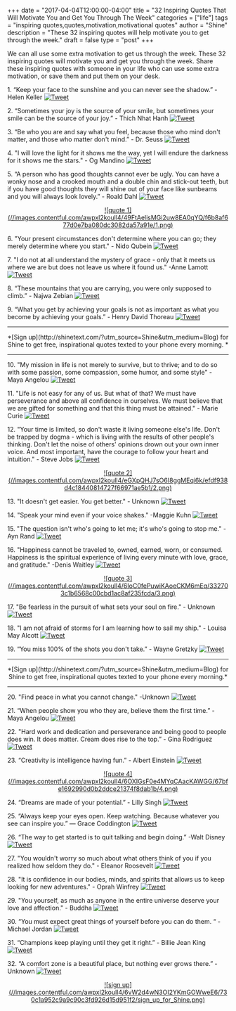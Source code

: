 +++
  date = "2017-04-04T12:00:00-04:00"
  title = "32 Inspiring Quotes That Will Motivate You and Get You Through The Week"
  categories = ["life"]
  tags = "inspiring quotes,quotes,motivation,motivational quotes"
  author = "Shine"
  description = "These 32 inspiring quotes will help motivate you to get through the week."
  draft = false
  type = "post"
+++



<span class="dropcap">W</span>e can all use some extra motivation to get us through the week. These 32 inspiring quotes will motivate you and get you through the week. Share these inspiring quotes with someone in your life who can use some extra motivation, or save them and put them on your desk. 

<p>1. “Keep your face to the sunshine and you can never see the shadow.” - Helen Keller  <a href="http://ctt.ec/mbK19"><img src="//images.contentful.com/awpxl2koull4/6LvAGoJrjOEwQY86uMuS6q/4b6c5fd47467193f78e2dda0ef592d60/Twitter_Logo_Blue.png?h=42" alt="Tweet "></a>


<p>2. “Sometimes your joy is the source of your smile, but sometimes your smile can be the source of your joy.” - Thich Nhat Hanh  <a href="http://ctt.ec/sifpd"><img src="//images.contentful.com/awpxl2koull4/6LvAGoJrjOEwQY86uMuS6q/4b6c5fd47467193f78e2dda0ef592d60/Twitter_Logo_Blue.png?h=42" alt="Tweet "></a>


<p>3. “Be who you are and say what you feel, because those who mind don't matter, and those who matter don't mind.” - Dr. Seuss 
<a href="http://ctt.ec/5Zt3g"><img src="//images.contentful.com/awpxl2koull4/6LvAGoJrjOEwQY86uMuS6q/4b6c5fd47467193f78e2dda0ef592d60/Twitter_Logo_Blue.png?h=42" alt="Tweet "></a>


<p>4. "I will love the light for it shows me the way, yet I will endure the darkness for it shows me the stars." - Og Mandino 
<a href="http://ctt.ec/1xUqa"><img src="//images.contentful.com/awpxl2koull4/6LvAGoJrjOEwQY86uMuS6q/4b6c5fd47467193f78e2dda0ef592d60/Twitter_Logo_Blue.png?h=42" alt="Tweet "></a>


<p>5. “A person who has good thoughts cannot ever be ugly. You can have a wonky nose and a crooked mouth and a double chin and stick-out teeth, but if you have good thoughts they will shine out of your face like sunbeams and you will always look lovely.” - Roald Dahl <a href="http://ctt.ec/150zd"><img src="//images.contentful.com/awpxl2koull4/6LvAGoJrjOEwQY86uMuS6q/4b6c5fd47467193f78e2dda0ef592d60/Twitter_Logo_Blue.png?h=42" alt="Tweet "></a>

<center>
<a href="http://ctt.ec/zeX4f"> ![quote 1](//images.contentful.com/awpxl2koull4/49FtAelisMGi2uw8EA0qYQ/f6b8af677d0e7ba080dc3082da57a91e/1.png) </a>
</center>


<p>6. "Your present circumstances don't determine where you can go; they merely determine where you start." - Nido Qubein <a href="http://ctt.ec/zeX4f"><img src="//images.contentful.com/awpxl2koull4/6LvAGoJrjOEwQY86uMuS6q/4b6c5fd47467193f78e2dda0ef592d60/Twitter_Logo_Blue.png?h=42" alt="Tweet "></a>


<p>7. "I do not at all understand the mystery of grace - only that it meets us where we are but does not leave us where it found us." -Anne Lamott <a href="http://ctt.ec/N42jK"><img src="//images.contentful.com/awpxl2koull4/6LvAGoJrjOEwQY86uMuS6q/4b6c5fd47467193f78e2dda0ef592d60/Twitter_Logo_Blue.png?h=42" alt="Tweet "></a>


<p>8. “These mountains that you are carrying, you were only supposed to climb.” - Najwa Zebian <a href="http://ctt.ec/H3DnP"><img src="//images.contentful.com/awpxl2koull4/6LvAGoJrjOEwQY86uMuS6q/4b6c5fd47467193f78e2dda0ef592d60/Twitter_Logo_Blue.png?h=42" alt="Tweet "></a>

<p>9. “What you get by achieving your goals is not as important as what you become by achieving your goals.” - Henry David Thoreau <a href="http://ctt.ec/T00_0"><img src="//images.contentful.com/awpxl2koull4/6LvAGoJrjOEwQY86uMuS6q/4b6c5fd47467193f78e2dda0ef592d60/Twitter_Logo_Blue.png?h=42" alt="Tweet "></a>

---

<center> *[Sign up](http://shinetext.com/?utm_source=Shine&utm_medium=Blog) for Shine to get free, inspirational quotes texted to your phone every morning. *</center>

---

<p>10. "My mission in life is not merely to survive, but to thrive; and to do so with some passion, some compassion, some humor, and some style" - Maya Angelou <a href="http://ctt.ec/D5Bvb"><img src="//images.contentful.com/awpxl2koull4/6LvAGoJrjOEwQY86uMuS6q/4b6c5fd47467193f78e2dda0ef592d60/Twitter_Logo_Blue.png?h=42" alt="Tweet "></a>

<p>11. "Life is not easy for any of us. But what of that? We must have perseverance and above all confidence in ourselves. We must believe that we are gifted for something and that this thing must be attained." - Marie Curie <a href="http://ctt.ec/9b70f"><img src="//images.contentful.com/awpxl2koull4/6LvAGoJrjOEwQY86uMuS6q/4b6c5fd47467193f78e2dda0ef592d60/Twitter_Logo_Blue.png?h=42" alt="Tweet "></a>

<p>12. "Your time is limited, so don't waste it living someone else's life. Don't be trapped by dogma - which is living with the results of other people's thinking. Don't let the noise of others' opinions drown out your own inner voice. And most important, have the courage to follow your heart and intuition." - Steve Jobs  <a href="http://ctt.ec/fqd5z"><img src="//images.contentful.com/awpxl2koull4/6LvAGoJrjOEwQY86uMuS6q/4b6c5fd47467193f78e2dda0ef592d60/Twitter_Logo_Blue.png?h=42" alt="Tweet "></a>
  
<center>
<a href="http://ctt.ec/g2qF1">![quote 2](//images.contentful.com/awpxl2koull4/eGXpQHJ7sO6I8ggMEqi6k/efdf938d4c18440814727f66971ae5b1/2.png)</a>
</center>
  
<p>13. "It doesn't get easier. You get better." - Unknown <a href="http://ctt.ec/g2qF1"><img src="//images.contentful.com/awpxl2koull4/6LvAGoJrjOEwQY86uMuS6q/4b6c5fd47467193f78e2dda0ef592d60/Twitter_Logo_Blue.png?h=42" alt="Tweet "></a>

<p>14. "Speak your mind even if your voice shakes." -Maggie Kuhn <a href="http://ctt.ec/qfd9L"><img src="//images.contentful.com/awpxl2koull4/6LvAGoJrjOEwQY86uMuS6q/4b6c5fd47467193f78e2dda0ef592d60/Twitter_Logo_Blue.png?h=42" alt="Tweet "></a>

<p>15. "The question isn't who's going to let me; it's who's going to stop me." - Ayn Rand <a href="http://ctt.ec/XmS6d"><img src="//images.contentful.com/awpxl2koull4/6LvAGoJrjOEwQY86uMuS6q/4b6c5fd47467193f78e2dda0ef592d60/Twitter_Logo_Blue.png?h=42" alt="Tweet "></a>

<p>16. "Happiness cannot be traveled to, owned, earned, worn, or consumed. Happiness is the spiritual experience of living every minute with love, grace, and gratitude." -Denis Waitley <a href="http://ctt.ec/2Cf6c">
<img src="//images.contentful.com/awpxl2koull4/6LvAGoJrjOEwQY86uMuS6q/4b6c5fd47467193f78e2dda0ef592d60/Twitter_Logo_Blue.png?h=42" alt="Tweet"></a>
 
<center> <a href="http://ctt.ec/3e24f">![quote 3](//images.contentful.com/awpxl2koull4/6IoC0fePuwiKAoeCKM6mEq/332703c1b6568c00cbd1ac8af235fcda/3.png)</a> </center> 

<p>17. "Be fearless in the pursuit of what sets your soul on fire." - Unknown <a href="http://ctt.ec/3e24f"><img src="//images.contentful.com/awpxl2koull4/6LvAGoJrjOEwQY86uMuS6q/4b6c5fd47467193f78e2dda0ef592d60/Twitter_Logo_Blue.png?h=42" alt="Tweet"></a>

<p>18. "I am not afraid of storms for I am learning how to sail my ship." - Louisa May Alcott  <a href="http://ctt.ec/C65l8"><img src="//images.contentful.com/awpxl2koull4/6LvAGoJrjOEwQY86uMuS6q/4b6c5fd47467193f78e2dda0ef592d60/Twitter_Logo_Blue.png?h=42" alt="Tweet"></a>
 
<p>19. “You miss 100% of the shots you don't take.” - Wayne Gretzky  <a href="http://ctt.ec/k6pVw"><img src="//images.contentful.com/awpxl2koull4/6LvAGoJrjOEwQY86uMuS6q/4b6c5fd47467193f78e2dda0ef592d60/Twitter_Logo_Blue.png?h=42" alt="Tweet"></a>



---


<center> *[Sign up](http://shinetext.com/?utm_source=Shine&utm_medium=Blog) for Shine to get free, inspirational quotes texted to your phone every morning.* </center>

---




<p>20. "Find peace in what you cannot change." -Unknown <a href="http://ctt.ec/4cn53"><img src="//images.contentful.com/awpxl2koull4/6LvAGoJrjOEwQY86uMuS6q/4b6c5fd47467193f78e2dda0ef592d60/Twitter_Logo_Blue.png?h=42" alt="Tweet"></a>

<p>21. “When people show you who they are, believe them the first time.” - Maya Angelou <a href="http://ctt.ec/b2eMh"><img src="//images.contentful.com/awpxl2koull4/6LvAGoJrjOEwQY86uMuS6q/4b6c5fd47467193f78e2dda0ef592d60/Twitter_Logo_Blue.png?h=42" alt="Tweet"></a>

<p>22. "Hard work and dedication and perseverance and being good to people does win. It does matter. Cream does rise to the top.” - Gina Rodriguez <a href="http://ctt.ec/Dw11Y"><img src="//images.contentful.com/awpxl2koull4/6LvAGoJrjOEwQY86uMuS6q/4b6c5fd47467193f78e2dda0ef592d60/Twitter_Logo_Blue.png?h=42" alt="Tweet"></a>

<p>23. “Creativity is intelligence having fun.” - Albert Einstein <a href="http://ctt.ec/92caW"><img src="//images.contentful.com/awpxl2koull4/6LvAGoJrjOEwQY86uMuS6q/4b6c5fd47467193f78e2dda0ef592d60/Twitter_Logo_Blue.png?h=42" alt="Tweet"></a>

<center><a href="http://ctt.ec/HvC90">![quote 4](//images.contentful.com/awpxl2koull4/6OXIGsF0e4MYqCAacKAWGG/67bfe1692990d0b2ddce21374f8dab1b/4.png)</a></center>

<p>24. “Dreams are made of your potential.” - Lilly Singh <a href="http://ctt.ec/HvC90"><img src="//images.contentful.com/awpxl2koull4/6LvAGoJrjOEwQY86uMuS6q/4b6c5fd47467193f78e2dda0ef592d60/Twitter_Logo_Blue.png?h=42" alt="Tweet"></a>

<p>25. “Always keep your eyes open. Keep watching. Because whatever you see can inspire you.” — Grace Coddington <a href="http://ctt.ec/0E609"><img src="//images.contentful.com/awpxl2koull4/6LvAGoJrjOEwQY86uMuS6q/4b6c5fd47467193f78e2dda0ef592d60/Twitter_Logo_Blue.png?h=42" alt="Tweet"></a>

<p>26. “The way to get started is to quit talking and begin doing.” -Walt Disney <a href="http://ctt.ec/7eqj1"><img src="//images.contentful.com/awpxl2koull4/6LvAGoJrjOEwQY86uMuS6q/4b6c5fd47467193f78e2dda0ef592d60/Twitter_Logo_Blue.png?h=42" alt="Tweet"></a>

<p>27. "You wouldn't worry so much about what others think of you if you realized how seldom they do." - Eleanor Roosevelt <a href="http://ctt.ec/Rn4U2"><img src="//images.contentful.com/awpxl2koull4/6LvAGoJrjOEwQY86uMuS6q/4b6c5fd47467193f78e2dda0ef592d60/Twitter_Logo_Blue.png?h=42" alt="Tweet"></a>

<p>28. "It is confidence in our bodies, minds, and spirits that allows us to keep looking for new adventures." - Oprah Winfrey <a href="http://ctt.ec/RGjdM"><img src="//images.contentful.com/awpxl2koull4/6LvAGoJrjOEwQY86uMuS6q/4b6c5fd47467193f78e2dda0ef592d60/Twitter_Logo_Blue.png?h=42" alt="Tweet"></a>

<p>29. "You yourself, as much as anyone in the entire universe deserve your love and affection." - Buddha <a href="http://ctt.ec/uUb2K"><img src="//images.contentful.com/awpxl2koull4/6LvAGoJrjOEwQY86uMuS6q/4b6c5fd47467193f78e2dda0ef592d60/Twitter_Logo_Blue.png?h=42" alt="Tweet"></a>

<p>30. “You must expect great things of yourself before you can do them. “ - Michael Jordan  <a href="http://ctt.ec/6eKcD"><img src="//images.contentful.com/awpxl2koull4/6LvAGoJrjOEwQY86uMuS6q/4b6c5fd47467193f78e2dda0ef592d60/Twitter_Logo_Blue.png?h=42" alt="Tweet"></a>

<p>31. “Champions keep playing until they get it right.” - Billie Jean King <a href="http://ctt.ec/wS685"><img src="//images.contentful.com/awpxl2koull4/6LvAGoJrjOEwQY86uMuS6q/4b6c5fd47467193f78e2dda0ef592d60/Twitter_Logo_Blue.png?h=42" alt="Tweet"></a>

<p>32. “A comfort zone is a beautiful place, but nothing ever grows there.” - Unknown  <a href="http://ctt.ec/7OWd1"><img src="//images.contentful.com/awpxl2koull4/6LvAGoJrjOEwQY86uMuS6q/4b6c5fd47467193f78e2dda0ef592d60/Twitter_Logo_Blue.png?h=42" alt="Tweet"></a>

<center><a href="http://shinetext.com/?utm_source=Shine&utm_medium=Blog">![sign up](//images.contentful.com/awpxl2koull4/6vW2d4wN3OI2YKmGOWweE6/730c1a952c9a9c90c3fd926d15d951f2/sign_up_for_Shine.png)</a></center>

<div class="pubexchange_module" id="pubexchange_below_content" data-pubexchange-module-id="2323"></div>

<script>(function(w, d, s, id) {
  w.PUBX=w.PUBX || {pub: "shine_text", discover: false, lazy: true};
  var js, pjs = d.getElementsByTagName(s)[0];
  if (d.getElementById(id)) return;
  js = d.createElement(s); js.id = id; js.async = true;
  js.src = "//main.pubexchange.com/loader.min.js";
  pjs.parentNode.insertBefore(js, pjs);
}(window, document, "script", "pubexchange-jssdk"));</script>
